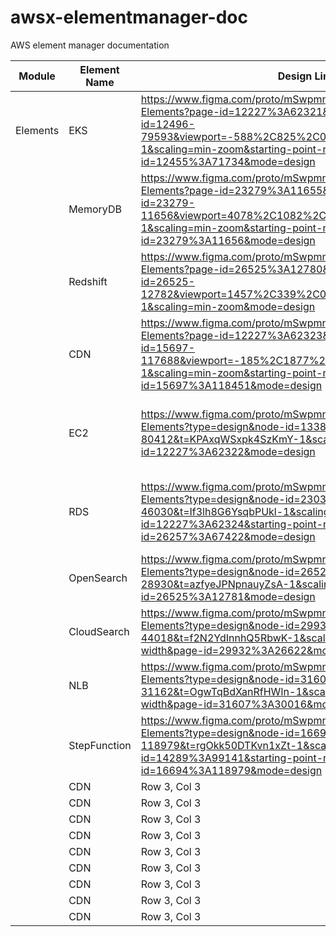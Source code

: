 # awsx-elementmanager-doc
AWS element manager documentation





| Module | Element Name | Design Link | Usecase Documents Link | Research Documents Link | SRE Link |
|----------|----------|----------|----------|----------|----------|
| Elements | EKS | https://www.figma.com/proto/mSwpmnkmrqHXX6AkzXzbtC/Aws-Elements?page-id=12227%3A62321&type=design&node-id=12496-79593&viewport=-588%2C825%2C0.32&t=GUblYNOFXFVDDj6p-1&scaling=min-zoom&starting-point-node-id=12455%3A71734&mode=design | Use Case of EKS (Elastic Kubernetes Service).docx |  kubernetes1.docx | https://www.figma.com/proto/mSwpmnkmrqHXX6AkzXzbtC/Aws-Elements?page-id=12227%3A62321&type=design&node-id=28999-37369&viewport=403%2C10%2C0.14&t=irP2MjCrBvmjMJvJ-1&scaling=min-zoom&starting-point-node-id=12455%3A71734&mode=design |
|  | MemoryDB | https://www.figma.com/proto/mSwpmnkmrqHXX6AkzXzbtC/Aws-Elements?page-id=23279%3A11655&type=design&node-id=23279-11656&viewport=4078%2C1082%2C0.64&t=1I3wGiHFO2NTXFaN-1&scaling=min-zoom&starting-point-node-id=23279%3A11656&mode=design |  UseCase Of Redshift.docx | MemoryDB For Redis.docx |  |
|  | Redshift | https://www.figma.com/proto/mSwpmnkmrqHXX6AkzXzbtC/Aws-Elements?page-id=26525%3A12780&type=design&node-id=26525-12782&viewport=1457%2C339%2C0.11&t=6OvarMb4Wc3O4cZL-1&scaling=min-zoom&mode=design | UseCase Of Redshift.docx | AWS Redshift.docx |  |
|  | CDN | https://www.figma.com/proto/mSwpmnkmrqHXX6AkzXzbtC/Aws-Elements?page-id=12227%3A62323&type=design&node-id=15697-117688&viewport=-185%2C1877%2C0.12&t=v49tf0tMxR8GzJXf-1&scaling=min-zoom&starting-point-node-id=15697%3A118451&mode=design | Use Case of CDN | CDN.docx |  | 
|  | EC2 | https://www.figma.com/proto/mSwpmnkmrqHXX6AkzXzbtC/Aws-Elements?type=design&node-id=13381-80412&t=KPAxqWSxpk4SzKmY-1&scaling=min-zoom&page-id=12227%3A62322&mode=design |  Use Case Amazon EC2.docx | AWS- EC2 Documentation.docx | https://www.figma.com/proto/mSwpmnkmrqHXX6AkzXzbtC/Aws-Elements?page-id=28831%3A14248&type=design&node-id=28831-20374&viewport=841%2C699%2C0.03&t=NOSxQe21rTHLgY3y-1&scaling=min-zoom&starting-point-node-id=28860%3A24205&mode=design | 
|  | RDS | https://www.figma.com/proto/mSwpmnkmrqHXX6AkzXzbtC/Aws-Elements?type=design&node-id=23039-46030&t=If3lh8G6YsqbPUkl-1&scaling=min-zoom&page-id=12227%3A62324&starting-point-node-id=26257%3A67422&mode=design | Use case- Amazon RDS PostgreSQl.docx | RDS PostgreSQL Documentation.docx | https://www.figma.com/proto/mSwpmnkmrqHXX6AkzXzbtC/Aws-Elements?page-id=12227%3A62324&type=design&node-id=30150-20837&viewport=242%2C215%2C0.08&t=KaLDwN422zCRBGw6-1&scaling=min-zoom&starting-point-node-id=26257%3A67422&mode=design | 
|  | OpenSearch | https://www.figma.com/proto/mSwpmnkmrqHXX6AkzXzbtC/Aws-Elements?type=design&node-id=26525-28930&t=azfyeJPNpnauyZsA-1&scaling=min-zoom&page-id=26525%3A12781&mode=design | Use case OpenSearch.docx | Opensearch Documentation.docx |  | 
|  | CloudSearch | https://www.figma.com/proto/mSwpmnkmrqHXX6AkzXzbtC/Aws-Elements?type=design&node-id=29932-44018&t=f2N2YdInnhQ5RbwK-1&scaling=scale-down-width&page-id=29932%3A26622&mode=design | Usecase CloudSearch.docx | CloudSearch Documentation.docx |  | 
|  | NLB | https://www.figma.com/proto/mSwpmnkmrqHXX6AkzXzbtC/Aws-Elements?type=design&node-id=31607-31162&t=OgwTqBdXanRfHWIn-1&scaling=scale-down-width&page-id=31607%3A30016&mode=design | Use case ELB,NLB.docx | Network Load Balancer Final.docx |  | 
|  | StepFunction | https://www.figma.com/proto/mSwpmnkmrqHXX6AkzXzbtC/Aws-Elements?type=design&node-id=16694-118979&t=rgOkk50DTKvn1xZt-1&scaling=min-zoom&page-id=14289%3A99141&starting-point-node-id=16694%3A118979&mode=design | Use Case Step Function.docx | Step Function documentation.docx |  | 
|  | CDN | Row 3, Col 3 | Row 3, Col 4 | Row 3, Col 5 | Row 3, Col 6 | 
|  | CDN | Row 3, Col 3 | Row 3, Col 4 | Row 3, Col 5 | Row 3, Col 6 | 
|  | CDN | Row 3, Col 3 | Row 3, Col 4 | Row 3, Col 5 | Row 3, Col 6 | 
|  | CDN | Row 3, Col 3 | Row 3, Col 4 | Row 3, Col 5 | Row 3, Col 6 | 
|  | CDN | Row 3, Col 3 | Row 3, Col 4 | Row 3, Col 5 | Row 3, Col 6 | 
|  | CDN | Row 3, Col 3 | Row 3, Col 4 | Row 3, Col 5 | Row 3, Col 6 | 
|  | CDN | Row 3, Col 3 | Row 3, Col 4 | Row 3, Col 5 | Row 3, Col 6 | 
|  | CDN | Row 3, Col 3 | Row 3, Col 4 | Row 3, Col 5 | Row 3, Col 6 | 
|  | CDN | Row 3, Col 3 | Row 3, Col 4 | Row 3, Col 5 | Row 3, Col 6 | 
